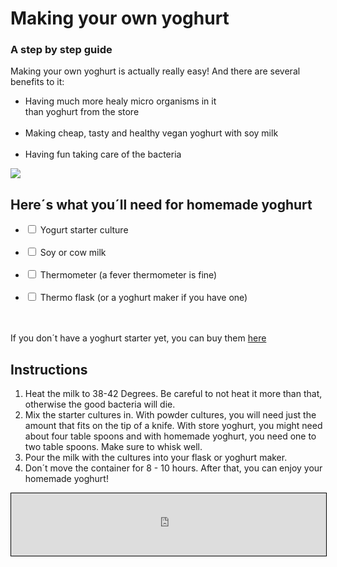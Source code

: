 
<html>
<head>
  <h1>Making your own yoghurt</h1>
  <h3>A step by step guide</h3>
</head>

<article>
  <p>Making your own yoghurt is actually really easy! And there are several benefits to it:</p>
  <ul>
    <li>Having much more healy micro organisms in it<br>than yoghurt from the store</li><br>
    <li>Making cheap, tasty and healthy vegan yoghurt with soy milk</li><br>
    <li>Having fun taking care of the bacteria</li>
  </ul>
  <img src="https://images.unsplash.com/photo-1562114808-b4b33cf60f4f?q=80&w=1773&auto=format&fit=crop&ixlib=rb-4.0.3&ixid=M3wxMjA3fDB8MHxwaG90by1wYWdlfHx8fGVufDB8fHx8fA%3D%3D"/>
</article>

<section>
  <h2>Here´s what you´ll need for homemade yoghurt</h2>
  <ul>
    <li><input type="checkbox" id="culture" name="culture"> <label for="culture">Yogurt starter culture</label></li><br> 
    <li><input type="checkbox" id="milk" name="milk"> <label for="milk">Soy or cow milk</label></li><br> 
    <li><input type="checkbox" id="thermometer" name="thermometer"> <label for="thermometer">Thermometer (a fever thermometer is fine)</label></li><br> 
    <li><input type="checkbox" id="flask" name="flask"> <label for="task3">Thermo flask (or a yoghurt maker if you have one)</label></li><br> 
  </ul> 
  <br> 
  If you don´t have a yoghurt starter yet, you can buy them
  <a href="https://www.dragonspice.de/index.php">here</a>
</section>

<article>
  <h2>Instructions</h2>
  <ol>
    <li>Heat the milk to 38-42 Degrees. Be careful to not heat it more than that, otherwise the good bacteria will die.</li>
    <li>Mix the starter cultures in. With powder cultures, you will need just the amount that fits on the tip of a knife. With store yoghurt, you might need about four table spoons and with homemade yoghurt, you need one to two table spoons. Make sure to whisk well.</li>
    <li>Pour the milk with the cultures into your flask or yoghurt maker.</li>
    <li>Don´t move the container for 8 - 10 hours. After that, you can enjoy your homemade yoghurt!</li>
  </ol>
</article>

<p><iframe style="width: 100%; height: 100px; overflow: hidden; border: 1px solid #000;" src="https://images.unsplash.com/photo-1533007576165-faccd6a6a056?q=80&amp;w=1770&amp;auto=format&amp;fit=crop&amp;ixlib=rb-4.0.3&amp;ixid=M3wxMjA3fDB8MHxwaG90by1wYWdlfHx8fGVufDB8fHx8fA%3D%3D" width="100" height="100" scrolling="no">Iframes not supported</iframe></p>
